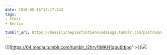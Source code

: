 ```yaml
---
date: 2010-05-15T17:17:24Z
tags:
- Klotz
- Berlin

tumblr_url: https://haesslicheplastiktiereundzeugs.tumblr.com/post/602479875
---
```

![](https://64.media.tumblr.com/tumblr_l2hrv1tMKH1qbu6ttjpg" >}}![](https://64.media.tumblr.com/tumblr_l2hrvgmIlH1qbu6tt.jpg)


